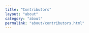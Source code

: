 ```yaml
---
title: "Contributors"
layout: "about"
category: "about"
permalink: "about/contributors.html"
---
```

